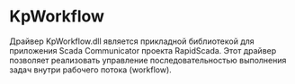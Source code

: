 ﻿KpWorkflow
=============================

Драйвер KpWorkflow.dll является прикладной библиотекой для приложения Scada Communicator проекта RapidScada.
Этот драйвер позволяет реализовать управление последовательностью выполнения задач внутри рабочего потока (workflow).